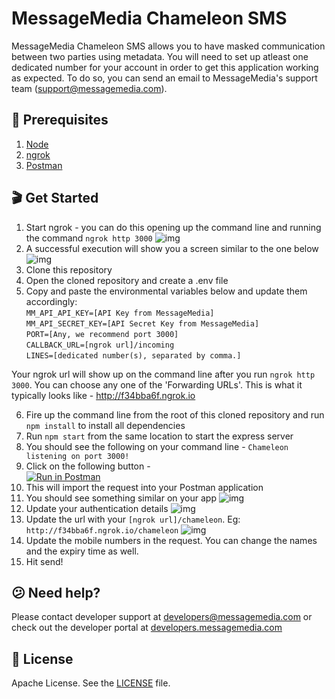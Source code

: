 # MessageMedia Chameleon SMS

MessageMedia Chameleon SMS allows you to have masked communication between two parties using metadata. You will need to set up atleast one dedicated number for your account in order to get this application working as expected. To do so, you can send an email to MessageMedia's support team (support@messagemedia.com).

## 📕 Prerequisites
1. [Node](https://nodejs.org/en/download/)
2. [ngrok](https://ngrok.com/)
3. [Postman](https://www.getpostman.com/apps)

## 🎬 Get Started
1. Start ngrok - you can do this opening up the command line and running the command `ngrok http 3000`
![img](http://i68.tinypic.com/2na8ln8.jpg)
2. A successful execution will show you a screen similar to the one below
![img](http://i64.tinypic.com/fwbih.jpg)
3. Clone this repository
4. Open the cloned repository and create a .env file
5. Copy and paste the environmental variables below and update them accordingly:<br/>
`MM_API_API_KEY=[API Key from MessageMedia]`<br/>
`MM_API_SECRET_KEY=[API Secret Key from MessageMedia]`<br/>
`PORT=[Any, we recommend port 3000]`<br/>
`CALLBACK_URL=[ngrok url]/incoming`<br/>
`LINES=[dedicated number(s), separated by comma.]`<br/>

Your ngrok url will show up on the command line after you run `ngrok http 3000`. You can choose any one of the 'Forwarding URLs'. This is what it typically looks like - http://f34bba6f.ngrok.io

6. Fire up the command line from the root of this cloned repository and run `npm install` to install all dependencies
7. Run `npm start` from the same location to start the express server
8. You should see the following on your command line - `Chameleon listening on port 3000!`
9. Click on the following button - <br/>
[![Run in Postman](https://run.pstmn.io/button.svg)](https://app.getpostman.com/run-collection/4cc6918ce2d89e57f122)
10. This will import the request into your Postman application
11. You should see something similar on your app
![img](http://i68.tinypic.com/24ypmr7.jpg)
12. Update your authentication details
![img](http://i65.tinypic.com/2pqm62f.jpg)
13. Update the url with your `[ngrok url]/chameleon`. Eg: `http://f34bba6f.ngrok.io/chameleon`
![img](http://i66.tinypic.com/33kdai0.jpg)
14. Update the mobile numbers in the request. You can change the names and the expiry time as well.
15. Hit send!

## 😕 Need help?
Please contact developer support at developers@messagemedia.com or check out the developer portal at [developers.messagemedia.com](https://developers.messagemedia.com/)

## 📃 License
Apache License. See the [LICENSE](LICENSE) file.
